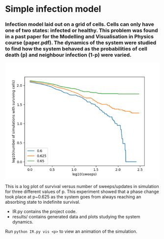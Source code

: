 # Simple infection model

### Infection model laid out on a grid of cells. Cells can only have one of two states: infected or healthy. This problem was found in a past paper for the Modelling and Visualisation in Physics course (paper.pdf). The dynamics of the system were studied to find how the system behaved as the probabilities of cell death (p) and neighbour infection (1-p) were varied.

![Log plot of survival versus number of sweeps/updates in simulation.](results/log_survival.png)

This is a log plot of survival versus number of sweeps/updates in simulation for three different values of p. This experiment showed that a phase change took place at p~0.625 as the system goes from always reaching an absorbing state to indefinite survival.

* IR.py contains the project code.
* results/ contains generated data and plots studying the system dynamics.

Run `python IR.py vis <p>` to view an animation of the simulation.